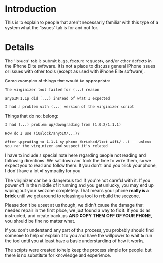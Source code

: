 # Introduction #

This is to explain to people that aren't necessarily familiar with this type of a system what the 'Issues' tab is for and not for.

# Details #

The 'Issues' tab is submit bugs, feature requests, and/or other defects in the iPhone Elite software.  It is not a place to discuss general iPhone issues or issues with other tools (except as used with iPhone Elite software).

Some examples of things that would be appropriate:

```
The virginizer tool failed for (...) reason

anySIM 1.1p did (...) instead of what I expected

I had a problem with (...) version of the virginizer script
```

Things that do not belong:

```
I had (...) problem up/downgrading from (1.0.2/1.1.1)

How do I use (iUnlock/anySIM/...)?

After upgrading to 1.1.1 my phone (bricked/lost wifi/...) -- unless you ran the virginizer and suspect it's related
```

I have to include a special note here regarding people not reading and following directions.  We sat down and took the time to write them, so we expect you to read and follow them.  If you don't, and you brick your phone, I don't have a lot of sympathy for you.

The virginizer can be a dangerous tool if you're not careful with it.  If you power off in the middle of it running and you get unlucky, you may end up wiping out your seczone completely.  That means your phone **really is a brick** until we get around to releasing a tool to rebuild the seczone.

Please don't be upset at us though, we didn't cause the damage that needed repair in the first place, we just found a way to fix it.  If you do as instructed, and create backups **AND COPY THEM OFF OF YOUR PHONE**, you should be fine no matter what.

If you don't understand any part of this process, you probably should find someone to help or explain it to you and have the willpower to wait to run the tool until you at least have a basic understanding of how it works.

The scripts were created to help keep the process simple for people, but there is no substitute for knowledge and experience.